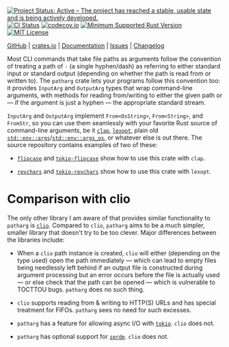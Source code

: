 [![Project Status: Active – The project has reached a stable, usable state and is being actively developed.](https://www.repostatus.org/badges/latest/active.svg)](https://www.repostatus.org/#active)
[![CI Status](https://github.com/jwodder/patharg/actions/workflows/test.yml/badge.svg)](https://github.com/jwodder/patharg/actions/workflows/test.yml)
[![codecov.io](https://codecov.io/gh/jwodder/patharg/branch/master/graph/badge.svg)](https://codecov.io/gh/jwodder/patharg)
[![Minimum Supported Rust Version](https://img.shields.io/badge/MSRV-1.85-orange)](https://www.rust-lang.org)
[![MIT License](https://img.shields.io/github/license/jwodder/patharg.svg)](https://opensource.org/licenses/MIT)

[GitHub](https://github.com/jwodder/patharg) | [crates.io](https://crates.io/crates/patharg) | [Documentation](https://docs.rs/patharg) | [Issues](https://github.com/jwodder/patharg/issues) | [Changelog](https://github.com/jwodder/patharg/blob/master/CHANGELOG.md)

Most CLI commands that take file paths as arguments follow the convention of
treating a path of `-` (a single hyphen/dash) as referring to either standard
input or standard output (depending on whether the path is read from or written
to).  The `patharg` crate lets your programs follow this convention too: it
provides `InputArg` and `OutputArg` types that wrap command-line arguments,
with methods for reading from/writing to either the given path or — if the
argument is just a hyphen — the appropriate standard stream.

`InputArg` and `OutputArg` implement `From<OsString>`, `From<String>`, and
`FromStr`, so you can use them seamlessly with your favorite Rust source of
command-line arguments, be it [`clap`][], [`lexopt`][], plain old
[`std::env::args`][args]/[`std::env::args_os`][args_os], or whatever else is
out there.  The source repository contains examples of two of these:

- [`flipcase`][] and [`tokio-flipcase`][] show how to use this crate with
  `clap`.

- [`revchars`][] and [`tokio-revchars`][] show how to use this crate with
  `lexopt`.

[`clap`]: https://crates.io/crates/clap
[`lexopt`]: https://crates.io/crates/lexopt
[args]: https://doc.rust-lang.org/std/env/fn.args.html
[args_os]: https://doc.rust-lang.org/std/env/fn.args_os.html
[`flipcase`]: https://github.com/jwodder/patharg/tree/master/examples/flipcase/
[`tokio-flipcase`]: https://github.com/jwodder/patharg/tree/master/examples/tokio-flipcase/
[`revchars`]: https://github.com/jwodder/patharg/tree/master/examples/revchars/
[`tokio-revchars`]: https://github.com/jwodder/patharg/tree/master/examples/tokio-revchars/

Comparison with clio
====================

The only other library I am aware of that provides similar functionality to
`patharg` is [`clio`][].  Compared to `clio`, `patharg` aims to be a much
simpler, smaller library that doesn't try to be too clever.  Major differences
between the libraries include:

- When a `clio` path instance is created, `clio` will either (depending on the
  type used) open the path immediately — which can lead to empty files being
  needlessly left behind if an output file is constructed during argument
  processing but an error occurs before the file is actually used — or else
  check that the path can be opened — which is vulnerable to TOCTTOU bugs.
  `patharg` does no such thing.

- `clio` supports reading from & writing to HTTP(S) URLs and has special
  treatment for FIFOs.  `patharg` sees no need for such excesses.

- `patharg` has a feature for allowing async I/O with [`tokio`][].  `clio` does
  not.

- `patharg` has optional support for [`serde`][].  `clio` does not.

[`clio`]: https://crates.io/crates/clio
[`tokio`]: https://crates.io/crates/tokio
[`serde`]: https://crates.io/crates/serde
